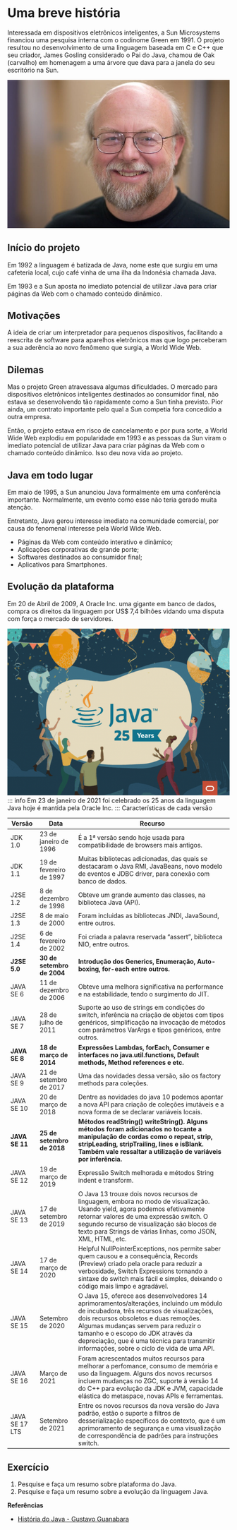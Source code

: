 # Uma breve história

Interessada em dispositivos eletrônicos inteligentes, a Sun Microsystems financiou uma pesquisa interna com o codinome Green em 1991. O projeto resultou no desenvolvimento de uma linguagem baseada em C e C++ que seu criador, James Gosling considerado o Pai do Java, chamou de Oak (carvalho) em homenagem a uma árvore que dava para a janela do seu escritório na Sun.

![](../../../assets/img/linguagens/java/index-1.jpg )

## Início do projeto

Em 1992 a linguagem é batizada de Java, nome este que surgiu em uma cafeteria local, cujo café vinha de uma ilha da Indonésia chamada Java. 

Em 1993 e a Sun aposta no imediato potencial de utilizar Java para criar páginas da Web com o chamado conteúdo dinâmico.

## Motivações

A ideia de criar um interpretador para pequenos dispositivos, facilitando a reescrita de software para aparelhos eletrônicos mas que logo perceberam a sua aderência ao novo fenômeno que surgia, a World Wide Web.


## Dilemas
Mas o projeto Green atravessava algumas dificuldades. O mercado para dispositivos eletrônicos inteligentes destinados ao consumidor final, não estava se desenvolvendo tão rapidamente como a Sun tinha previsto. Pior ainda, um contrato importante pelo qual a Sun competia fora concedido a outra empresa. 

Então, o projeto estava em risco de cancelamento e por pura sorte, a World Wide Web explodiu em popularidade em 1993 e as pessoas da Sun viram o imediato potencial de utilizar Java para criar páginas da Web com o chamado conteúdo dinâmico. Isso deu nova vida ao projeto.


## Java em todo lugar

Em maio de 1995, a Sun anunciou Java formalmente em uma conferência importante. Normalmente, um evento como esse não teria gerado muita atenção. 

Entretanto, Java gerou interesse imediato na comunidade comercial, por causa do fenomenal interesse pela World Wide Web.

* Páginas da Web com conteúdo interativo e dinâmico;
* Aplicações corporativas de grande porte;
* Softwares destinados ao consumidor final;
* Aplicativos para Smartphones.


## Evolução da plataforma

Em 20 de Abril de 2009, A Oracle Inc. uma gigante em banco de dados, compra os direitos da linguagem por US$ 7,4 bilhões vidando uma disputa com força o mercado de servidores.


![](../../../assets/img/linguagens/java/index-5.png )
::: info
Em 23 de janeiro de 2021 foi celebrado os 25 anos da linguagem Java hoje é mantida pela Oracle Inc.
:::
Características de cada versão


| Versão         | Data                       | Recurso                                                                                                                                                                                                                                                                                                                                                    |
| -------------- | -------------------------- | ---------------------------------------------------------------------------------------------------------------------------------------------------------------------------------------------------------------------------------------------------------------------------------------------------------------------------------------------------------- |
| JDK 1.0        | 23 de janeiro de 1996      | É a 1ª versão sendo hoje usada para compatibilidade de browsers mais antigos.                                                                                                                                                                                                                                                                              |
| JDK 1.1        | 19 de fevereiro de 1997    | Muitas bibliotecas adicionadas, das quais se destacaram o Java RMI, JavaBeans, novo modelo de eventos e JDBC driver, para conexão com banco de dados.                                                                                                                                                                                                      |
| J2SE 1.2       | 8 de dezembro de 1998      | Obteve um grande aumento das classes, na biblioteca Java (API).                                                                                                                                                                                                                                                                                            |
| J2SE 1.3       | 8 de maio de 2000          | Foram incluidas as bibliotecas JNDI, JavaSound, entre outros.                                                                                                                                                                                                                                                                                              |
| J2SE 1.4       | 6 de fevereiro de 2002     | Foi criada a palavra reservada “assert”, biblioteca NIO, entre outros.                                                                                                                                                                                                                                                                                     |
| **J2SE 5.0**   | **30 de setembro de 2004** | **Introdução dos Generics, Enumeração, Auto-boxing, for-each entre outros.**                                                                                                                                                                                                                                                                               |
| JAVA SE 6      | 11 de dezembro de 2006     | Obteve uma melhora significativa na performance e na estabilidade, tendo o surgimento do JIT.                                                                                                                                                                                                                                                              |
| JAVA SE 7      | 28 de julho de 2011        | Suporte ao uso de strings em condições do switch, inferência na criação de objetos com tipos genéricos, simplificação na invocação de métodos com parâmetros VarArgs e tipos genéricos, entre outros.                                                                                                                                                      |
| **JAVA SE 8**  | **18 de março de 2014**    | **Expressões Lambdas, forEach, Consumer e interfaces no java.util.functions, Default methods, Method references e etc.**                                                                                                                                                                                                                                   |
| JAVA SE 9      | 21 de setembro de 2017     | Uma das novidades dessa versão, são os factory methods para coleções.                                                                                                                                                                                                                                                                                      |
| JAVA SE 10     | 20 de março de 2018        | Dentre as novidades do java 10 podemos apontar a nova API para criação de coleções imutáveis e a nova forma de se declarar variáveis locais.                                                                                                                                                                                                               |
| **JAVA SE 11** | **25 de setembro de 2018** | **Métodos readString() writeString(). Alguns métodos foram adicionados no tocante a manipulação de cordas como o repeat, strip, stripLeading, stripTrailing, lines e isBlank. Também vale ressaltar a utilização de variáveis por inferência.**                                                                                                            |
| JAVA SE 12     | 19 de março de 2019        | Expressão Switch melhorada e métodos String indent e transform.                                                                                                                                                                                                                                                                                            |
| JAVA SE 13     | 17 de setembro de 2019     | O Java 13 trouxe dois novos recursos de linguagem, embora no modo de visualização. Usando yield, agora podemos efetivamente retornar valores de uma expressão switch. O segundo recurso de visualização são blocos de texto para Strings de várias linhas, como JSON, XML, HTML, etc.                                                                      |
| JAVA SE 14     | 17 de março de 2020        | Helpful NullPointerExceptions, nos permite saber quem causou e a consequência, Records (Preview) criado pela oracle para reduzir a verbosidade, Switch Expressions tornando a sintaxe do switch mais fácil e simples, deixando o código mais limpo e agradável.                                                                                            |
| JAVA SE 15     | Setembro de 2020           | O Java 15, oferece aos desenvolvedores 14 aprimoramentos/alterações, incluindo um módulo de incubadora, três recursos de visualizações, dois recursos obsoletos e duas remoções. Algumas mudanças servem para reduzir o tamanho e o escopo do JDK através da depreciação, que é uma técnica para transmitir informações, sobre o ciclo de vida de uma API. |
| JAVA SE 16     | Março de 2021              | Foram acrescentados muitos recursos para melhorar a perfomance, consumo de memória e uso da linguagem. Alguns dos novos recursos incluem mudanças no ZGC, suporte à versão 14 do C++ para evolução da JDK e JVM, capacidade elástica do metaspace, novas APIs e ferramentas.                                                                               |
| JAVA SE 17 LTS | Setembro de 2021           | Entre os novos recursos da nova versão do Java padrão, estão o suporte a filtros de desserialização específicos do contexto, que é um aprimoramento de segurança e uma visualização de correspondência de padrões para instruções switch.                                                                                                                  |

## Exercício

1. Pesquise e faça um resumo sobre plataforma do Java.
2. Pesquise e faça um resumo sobre a evolução da linguagem Java.

**Referências**

* [História do Java - Gustavo Guanabara](https://www.youtube.com/watch?v=sTX0UEplF54&list=PLHz_AreHm4dkI2ZdjTwZA4mPMxWTfNSpR)
